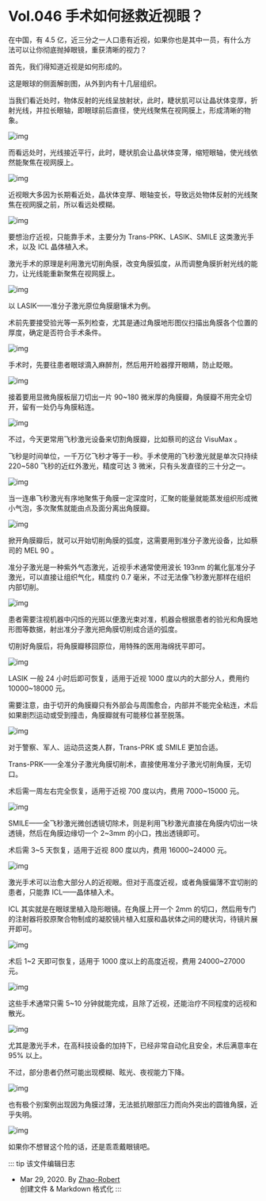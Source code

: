 # Vol.046 手术如何拯救近视眼？

在中国，有 4.5 亿，近三分之一人口患有近视，如果你也是其中一员，有什么方法可以让你彻底抛掉眼镜，重获清晰的视力？

首先，我们得知道近视是如何形成的。

这是眼球的侧面解剖图，从外到内有十几层组织。

<!-- 此处图片 -->

当我们看近处时，物体反射的光线呈放射状，此时，睫状肌可以让晶状体变厚，折射光线，并拉长眼轴，即眼球前后直径，使光线聚焦在视网膜上，形成清晰的物象。

![img](https://paperclip.host/static/U6yRaDu1NaafxibaQomU4QchPy5ibt1L56JptkDCfpY7XoRhuxeZNYdBk6Kic1CiaTs80jnlvBG8h08hiaHvF7jEZLQ.gif)

而看远处时，光线接近平行，此时，睫状肌会让晶状体变薄，缩短眼轴，使光线依然能聚焦在视网膜上。

![img](https://paperclip.host/static/U6yRaDu1NaafxibaQomU4QchPy5ibt1L56cdpqFxeyyB8xVU6n4XmzOVg43eCIn2u373b7asoQNIu9GOpuh3O2VA.gif)

近视眼大多因为长期看近处，晶状体变厚、眼轴变长，导致远处物体反射的光线聚焦在视网膜之前，所以看远处模糊。

![img](https://paperclip.host/static/U6yRaDu1NaafxibaQomU4QchPy5ibt1L56GCBjia2AKqPxd458Jtjr7etNjDBnJMlVCTiaViaau4J859Hfr8EbTUdAg.gif)

要想治疗近视，只能靠手术，主要分为 Trans-PRK、LASIK、SMILE 这类激光手术，以及 ICL 晶体植入术。

激光手术的原理是利用激光切削角膜，改变角膜弧度，从而调整角膜折射光线的能力，让光线能重新聚焦在视网膜上。

![img](https://paperclip.host/static/U6yRaDu1NaafxibaQomU4QchPy5ibt1L565VIC3iaY6Ql9LYiaWsNeXdUGBSKvTw6VqZMnjxo1wLbLuOLoJg7qxNZA.gif)

以 LASIK——准分子激光原位角膜磨镶术为例。

术前先要接受验光等一系列检查，尤其是通过角膜地形图仪扫描出角膜各个位置的厚度，确定是否符合手术条件。

![img](https://paperclip.host/static/U6yRaDu1NaafxibaQomU4QchPy5ibt1L56QVYia6DXFEOBt250ua4EX0mIxicdRwlyrJszpB6nsDg9191r9GSE9V4w.gif)

手术时，先要往患者眼球滴入麻醉剂，然后用开睑器撑开眼睛，防止眨眼。

![img](https://paperclip.host/static/U6yRaDu1NaafxibaQomU4QchPy5ibt1L56awicRL7iagt7henfYIiaXtBYtzImn0qRQRyRKRd1rFVro7cibicRctJ2ic0A.gif)

接着要用显微角膜板层刀切出一片 90&#126;180 微米厚的角膜瓣，角膜瓣不用完全切开，留有一处仍与角膜粘连。

![img](https://paperclip.host/static/U6yRaDu1NaafxibaQomU4QchPy5ibt1L56VGO16VFjacRGUAIicHoJSOONsiaqL2vCkxl45CGhn2NPdQfwtZU0jibJg.gif)

不过，今天更常用飞秒激光设备来切割角膜瓣，比如蔡司的这台 VisuMax 。

飞秒是时间单位，一千万亿飞秒才等于一秒。手术使用的飞秒激光就是单次只持续 220&#126;580 飞秒的近红外激光，精度可达 3 微米，只有头发直径的三十分之一。

![img](https://paperclip.host/static/U6yRaDu1NaafxibaQomU4QchPy5ibt1L56rwurl05ric9LXYwB2vUHFFPMLvSSU8SqMFJLMHBuSBvbZlfWict8cukw.gif)

当一连串飞秒激光有序地聚焦于角膜一定深度时，汇聚的能量就能蒸发组织形成微小气泡，多次聚焦就能由点及面分离出角膜瓣。

![img](https://paperclip.host/static/U6yRaDu1NaafxibaQomU4QchPy5ibt1L56albZ6ltTjZO5TUHmufsSzMf5TFxfsqjsnbXaRoQX5tEBI5kunIDFxw.gif)

掀开角膜瓣后，就可以开始切削角膜的弧度，这需要用到准分子激光设备，比如蔡司的 MEL 90 。

准分子激光是一种紫外气态激光，近视手术通常使用波长 193nm 的氟化氩准分子激光，可以直接让组织气化，精度约 0.7 毫米，不过无法像飞秒激光那样在组织内部切削。

![img](https://paperclip.host/static/U6yRaDu1NaafxibaQomU4QchPy5ibt1L56HicWknA14NicQhic2caibEKQWES8sTncz2ATaL8uIBiabdfLYAoWWghtrTA.gif)

患者需要注视机器中闪烁的光斑以便激光束对准，机器会根据患者的验光和角膜地形图等数据，射出准分子激光把角膜切削成合适的弧度。

切削好角膜后，将角膜瓣移回原位，用特殊的医用海绵抚平即可。

![img](https://paperclip.host/static/U6yRaDu1NaafxibaQomU4QchPy5ibt1L56SSxicVYljZwF6Uk9TiaGL6vGhWEyiaT1oybJ7OtUR2pewWuHHry3p6s2A.gif)

LASIK 一般 24 小时后即可恢复，适用于近视 1000 度以内的大部分人，费用约 10000&#126;18000 元。

需要注意，由于切开的角膜瓣只有外部会与周围愈合，内部并不能完全粘连，术后如果剧烈运动或受到撞击，角膜瓣就有可能移位甚至脱落。

![img](https://paperclip.host/static/U6yRaDu1NaafxibaQomU4QchPy5ibt1L56UtnPnkkJ02KeVXtLSmF8sKjHOz41aFHdBhmsr5dh5mFcuqictyf9HDQ.gif)

对于警察、军人、运动员这类人群，Trans-PRK 或 SMILE 更加合适。

Trans-PRK——全准分子激光角膜切削术，直接使用准分子激光切削角膜，无切口。

术后需一周左右完全恢复，适用于近视 700 度以内，费用 7000&#126;15000 元。

![img](https://paperclip.host/static/U6yRaDu1NaafxibaQomU4QchPy5ibt1L567hib0bDy9zLgCEJxibKR3GWbyQxjvDjUrcWm7hgxqicCZttjxA6ASu3bw.gif)

SMILE——全飞秒激光微创透镜切除术，则是利用飞秒激光直接在角膜内切出一块透镜，然后在角膜边缘切一个 2&#126;3mm 的小口，拽出透镜即可。

术后需 3~5 天恢复，适用于近视 800 度以内，费用 16000~24000 元。

![img](https://paperclip.host/static/U6yRaDu1NaafxibaQomU4QchPy5ibt1L56a7Vb3EILuZW75WejWSZBDUm6zSLlnaOeHzF4VAjLPicXOlrAhib1AJEg.gif)

激光手术可以治愈大部分人的近视眼。但对于高度近视，或者角膜偏薄不宜切削的患者，只能靠 ICL——晶体植入术。

ICL 其实就是在眼球里植入隐形眼镜。在角膜上开一个 2mm 的切口，然后用专门的注射器将胶原聚合物制成的凝胶镜片植入虹膜和晶状体之间的睫状沟，待镜片展开即可。

![img](https://paperclip.host/static/U6yRaDu1NaafxibaQomU4QchPy5ibt1L56nV1YpeAVx4Iice8g4UrcdpskLSQt3c3Wn8HicLWE3oGYX9reRuBWOgUA.gif)

术后 1~2 天即可恢复，适用于 1000 度以上的高度近视，费用 24000~27000 元。

![img](https://paperclip.host/static/U6yRaDu1NaafxibaQomU4QchPy5ibt1L5630ftUSksaN2ww8fzkJ32hHSsb9sXHaEibTAEKOFkyrSpngxwbJsicy7w.png)

这些手术通常只需 5&#126;10 分钟就能完成，且除了近视，还能治疗不同程度的远视和散光。

![img](https://paperclip.host/static/U6yRaDu1NaafxibaQomU4QchPy5ibt1L56k3duOtNwNIoGC8QNWpEQ7Ivnxp8afBLhzo7s2hqwEmGn7PmJ3IfDZQ.png)

尤其是激光手术，在高科技设备的加持下，已经非常自动化且安全，术后满意率在 95% 以上。

不过，部分患者仍然可能出现模糊、眩光、夜视能力下降。

![img](https://paperclip.host/static/U6yRaDu1NaafxibaQomU4QchPy5ibt1L56MX2N0ibnzBgXnHBaAF7ljskkNxSviaTeHMhbf9zHxmrbpib6kcBFL5PibQ.gif)

也有极个别案例出现因为角膜过薄，无法抵抗眼部压力而向外突出的圆锥角膜，近乎失明。

![img](https://paperclip.host/static/U6yRaDu1NaafxibaQomU4QchPy5ibt1L56nST0ge3reeN2bjbbACibjs0dGMQ5dm2M63PKpXVVzEBO8wuMgKszyDA.gif)

如果你不想冒这个险的话，还是乖乖戴眼镜吧。

::: tip 该文件编辑日志

- Mar 29, 2020. By [Zhao-Robert](https://github.com/Zhao-Robert)  
创建文件 & Markdown 格式化
:::
